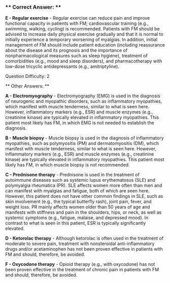 ### ** Correct Answer: **

**E - Regular exercise** - Regular exercise can reduce pain and improve functional capacity in patients with FM; cardiovascular training (e.g., swimming, walking, cycling) is recommended. Patients with FM should be advised to increase daily physical exercise gradually and that it is normal to initially experience a temporary worsening of myalgias. In addition, initial management of FM should include patient education (including reassurance about the disease and its prognosis and the importance of nonpharmacological measures such as sleep hygiene), treatment of comorbidities (e.g., mood and sleep disorders), and pharmacotherapy with low-dose tricyclic antidepressants (e.g., amitriptyline).

Question Difficulty: 2

** Other Answers: **

**A - Electromyography** - Electromyography (EMG) is used in the diagnosis of neurogenic and myopathic disorders, such as inflammatory myopathies, which manifest with muscle tenderness, similar to what is seen here. However, inflammatory markers (e.g., ESR) and muscle enzymes (e.g., creatinine kinase) are typically elevated in inflammatory myopathies. This patient most likely has FM, in which EMG is not needed to establish the diagnosis.

**B - Muscle biopsy** - Muscle biopsy is used in the diagnosis of inflammatory myopathies, such as polymyositis (PM) and dermatomyositis (DM), which manifest with muscle tenderness, similar to what is seen here. However, inflammatory markers (e.g., ESR) and muscle enzymes (e.g., creatinine kinase) are typically elevated in inflammatory myopathies. This patient most likely has FM, in which muscle biopsy is not recommended.

**C - Prednisone therapy** - Prednisone is used in the treatment of autoimmune diseases such as systemic lupus erythematosus (SLE) and polymyalgia rheumatica (PR). SLE affects women more often than men and can manifest with myalgias and fatigue, both of which are seen here. However, this patient does not have other common findings in SLE, such as skin involvement (e.g., the typical butterfly rash), joint pain, fever, and weight loss. PR mainly affects women older than 50 years of age and manifests with stiffness and pain in the shoulders, hips, or neck, as well as systemic symptoms (e.g., fatigue, malaise, and depressed mood). In contrast to what is seen in this patient, ESR is typically significantly elevated.

**D - Ketorolac therapy** - Although ketorolac is often used in the treatment of moderate to severe pain, treatment with nonsteroidal anti-inflammatory drugs and/or acetaminophen has not been proven effective in patients with FM and should, therefore, be avoided.

**F - Oxycodone therapy** - Opioid therapy (e.g., with oxycodone) has not been proven effective in the treatment of chronic pain in patients with FM and should, therefore, be avoided.

